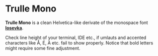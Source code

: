 # Trulle Mono

**Trulle Mono** is a clean Helvetica-like derivate of the monospace font [**Iosevka**](https://github.com/be5invis/Iosevka).

Check line height of your terminal, IDE etc., if umlauts and accented characters like Å, É, À etc. fail to show properly. Notice that bold letters might require some fine adjustment.
